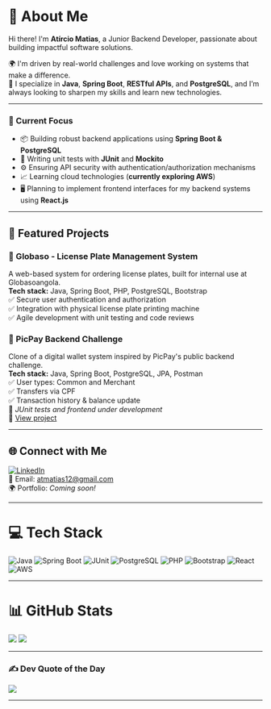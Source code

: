# 💫 About Me

Hi there! I'm **Atírcio Matias**, a Junior Backend Developer, passionate about building impactful software solutions.  


🌍 I'm driven by real-world challenges and love working on systems that make a difference.  
🔧 I specialize in **Java**, **Spring Boot**, **RESTful APIs**, and **PostgreSQL**, and I’m always looking to sharpen my skills and learn new technologies.

---

### 🚀 Current Focus

- 📦 Building robust backend applications using **Spring Boot & PostgreSQL**
- 🧪 Writing unit tests with **JUnit** and **Mockito**
- ⚙️ Ensuring API security with authentication/authorization mechanisms
- 📈 Learning cloud technologies (**currently exploring AWS**)
- 🖥️ Planning to implement frontend interfaces for my backend systems using **React.js**

---

## 📂 Featured Projects

### 🔧 Globaso - License Plate Management System  
A web-based system for ordering license plates, built for internal use at Globasoangola.  
**Tech stack:** Java, Spring Boot, PHP, PostgreSQL, Bootstrap  
✅ Secure user authentication and authorization  
✅ Integration with physical license plate printing machine  
✅ Agile development with unit testing and code reviews  

### 💸 PicPay Backend Challenge  
Clone of a digital wallet system inspired by PicPay's public backend challenge.  
**Tech stack:** Java, Spring Boot, PostgreSQL, JPA, Postman  
✅ User types: Common and Merchant  
✅ Transfers via CPF  
✅ Transaction history & balance update  
🧪 *JUnit tests and frontend under development*  
🔗 [View project](https://github.com/atircio/pickpay)

---

## 🌐 Connect with Me

[![LinkedIn](https://img.shields.io/badge/LinkedIn-%230077B5.svg?logo=linkedin&logoColor=white)](https://linkedin.com/in/atirciomatias)  
📧 Email: atmatias12@gmail.com  
🌍 Portfolio: *Coming soon!*  

---

# 💻 Tech Stack

![Java](https://img.shields.io/badge/java-%23ED8B00.svg?style=for-the-badge&logo=openjdk&logoColor=white)
![Spring Boot](https://img.shields.io/badge/springboot-%236DB33F.svg?style=for-the-badge&logo=springboot&logoColor=white)
![JUnit](https://img.shields.io/badge/junit-%23FFA500.svg?style=for-the-badge&logo=junit5&logoColor=white)
![PostgreSQL](https://img.shields.io/badge/postgresql-%23316192.svg?style=for-the-badge&logo=postgresql&logoColor=white)
![PHP](https://img.shields.io/badge/php-%23777BB4.svg?style=for-the-badge&logo=php&logoColor=white)
![Bootstrap](https://img.shields.io/badge/bootstrap-%23563D7C.svg?style=for-the-badge&logo=bootstrap&logoColor=white)
![React](https://img.shields.io/badge/react-%2361DAFB.svg?style=for-the-badge&logo=react&logoColor=black)
![AWS](https://img.shields.io/badge/aws-%23FF9900.svg?style=for-the-badge&logo=amazonaws&logoColor=white)

---

# 📊 GitHub Stats

![](https://github-readme-stats.vercel.app/api/top-langs/?username=atircio&theme=gruvbox&hide_border=false&layout=compact)
![](https://github-readme-stats.vercel.app/api?username=atircio&theme=gruvbox&hide_border=false&show_icons=true&count_private=true)

---

### ✍️ Dev Quote of the Day

![](https://quotes-github-readme.vercel.app/api?type=horizontal&theme=gruvbox)

---

<!-- Profile generated with ❤️ by ChatGPT & GPRM (https://gprm.itsvg.in) -->
